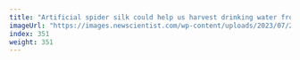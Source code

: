 ```yaml
---
title: "Artificial spider silk could help us harvest drinking water from air"
imageUrl: "https://images.newscientist.com/wp-content/uploads/2023/07/26163759/SEI_165508922.jpg?width=788"
index: 351
weight: 351
---
```

